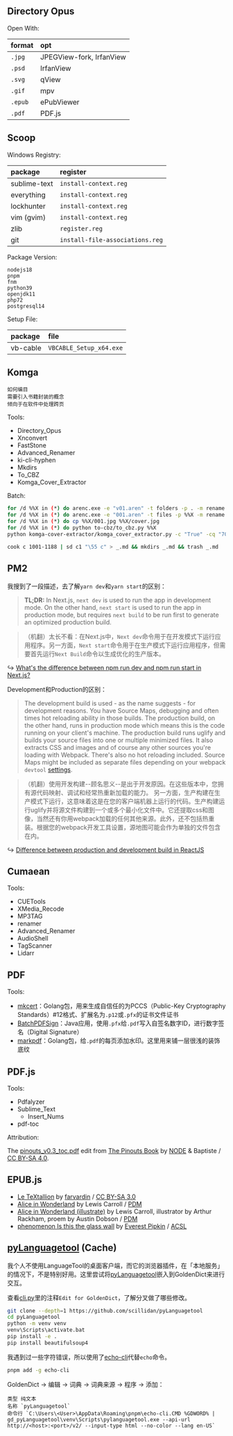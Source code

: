 <!-- I will clean up after a long time -->

## Directory Opus

Open With:

format  | opt
:-      | :-
`.jpg`  | JPEGView-fork, IrfanView
`.psd`  | IrfanView
`.svg`  | qView
`.gif`  | mpv
`.epub` | ePubViewer
`.pdf`  | PDF.js

## Scoop

Windows Registry:

package      | register
:-           | :-
sublime-text | `install-context.reg`
everything   | `install-context.reg`
lockhunter   | `install-context.reg`
vim (gvim)   | `install-context.reg`
zlib         | `register.reg`
git          | `install-file-associations.reg`

Package Version:

```
nodejs18
pnpm
fnm
python39
openjdk11
php72
postgresql14
```

Setup File:

package  | file
:-       | :-
vb-cable | `VBCABLE_Setup_x64.exe`

## Komga

```
如何编目
需要引入书籍封装的概念
倾向于在软件中处理跨页
```

Tools:

- Directory_Opus
- Xnconvert
- FastStone
- Advanced_Renamer
- ki-cli-hyphen
- Mkdirs
- To_CBZ
- Komga_Cover_Extractor

Batch:

```sh
for /d %%X in (*) do arenc.exe -e "v01.aren" -t folders -p . -m rename
for /d %%X in (*) do arenc.exe -e "001.aren" -t files -p %%X -m rename
for /d %%X in (*) do cp %%X/001.jpg %%X/cover.jpg
for /d %%X in (*) do python to-cbz/to_cbz.py %%X
python komga-cover-extractor/komga_cover_extractor.py -c "True" -cq "70" -p .
```

```sh
cook c 1001-1188 | sd c1 "\55 c" > _.md && mkdirs _.md && trash _.md
```

## PM2

我搜到了一段描述，去了解`yarn dev`和`yarn start`的区别：

> **TL;DR:** In Next.js, `next dev` is used to run the app in development mode. On the other hand, `next start` is used to run the app in production mode, but requires `next build` to be run first to generate an optimized production build.

> （机翻）太长不看：在Next.js中，`Next dev`命令用于在开发模式下运行应用程序。另一方面，`Next start`命令用于在生产模式下运行应用程序，但需要首先运行`Next Build`命令以生成优化的生产版本。

↪ [What's the difference between npm run dev and npm run start in Next.js?](https://stackoverflow.com/questions/69400243/whats-the-difference-between-npm-run-dev-and-npm-run-start-in-next-js)

Development和Production的区别：

> The development build is used - as the name suggests - for development reasons. You have Source Maps, debugging and often times hot reloading ability in those builds.
> The production build, on the other hand, runs in production mode which means this is the code running on your client's machine. The production build runs uglify and builds your source files into one or multiple minimized files. It also extracts CSS and images and of course any other sources you're loading with Webpack. There's also no hot reloading included. Source Maps might be included as separate files depending on your webpack `devtool` [settings](https://webpack.js.org/configuration/devtool/).

> （机翻）使用开发构建--顾名思义--是出于开发原因。在这些版本中，您拥有源代码映射、调试和经常热重新加载的能力。
  另一方面，生产构建在生产模式下运行，这意味着这是在您的客户端机器上运行的代码。生产构建运行uglify并将源文件构建到一个或多个最小化文件中。它还提取css和图像，当然还有你用webpack加载的任何其他来源。此外，还不包括热重装。根据您的webpack开发工具设置，源地图可能会作为单独的文件包含在内。

↪ [Difference between production and development build in ReactJS](https://stackoverflow.com/questions/48151128/difference-between-production-and-development-build-in-reactjs)

## Cumaean

Tools:

- CUETools
- XMedia_Recode
- MP3TAG
- renamer
- Advanced_Renamer
- AudioShell
- TagScanner
- Lidarr

## PDF

Tools:

- [mkcert](https://github.com/FiloSottile/mkcert)：Golang包，用来生成自信任的为PCCS（Public-Key Cryptography Standards）\#12格式、扩展名为`.p12`或`.pfx`的证书文件证书
- [BatchPDFSign](https://github.com/jmarxuach/BatchPDFSign)：Java应用，使用`.pfx`给`.pdf`写入自签名数字ID，进行数字签名（Digital Signature）
- [markpdf](https://github.com/ajaxray/markpdf)：Golang包，给`.pdf`的每页添加水印。这里用来铺一层很浅的装饰底纹

## PDF.js

Tools:

- Pdfalyzer
- Sublime_Text
  - Insert_Nums
- pdf-toc

Attribution:

The [pinouts_v0.3_toc.pdf](https://github.com/scillidan/Cos_Cache/blob/master/pdf/pinouts_v0.3_toc.pdf) edit from [The Pinouts Book](https://pinouts.org) by [NODE](https://n-o-d-e.net/index.html) & Baptiste / [CC BY-SA 4.0](https://creativecommons.org/licenses/by-sa/4.0/).

## EPUB.js

- [Le TeXtallion](http://anamnese.online.fr/site2/textallion/docs/presentation.html) by [farvardin](https://github.com/farvardin) / [CC BY-SA 3.0](https://creativecommons.org/licenses/by-sa/3.0)
- [Alice in Wonderland](https://www.gutenberg.org/ebooks/11) by Lewis Carroll / [PDM](https://creativecommons.org/publicdomain/mark/1.0)
- [Alice in Wonderland (illustrate)](https://www.gutenberg.org/ebooks/28885) by Lewis Carroll, illustrator by Arthur Rackham, proem by Austin Dobson / [PDM](https://creativecommons.org/publicdomain/mark/1.0)
- [phenomenon Is this the glass wall](https://everest-pipkin.com/projects/phenomenon.html) by [Everest Pipkin](https://everest-pipkin.com) / [ACSL](https://anticapitalist.software)

## [pyLanguagetool](https://github.com/Findus23/pyLanguagetool) (Cache)

我个人不使用LanguageTool的桌面客户端，而它的浏览器插件，在「本地服务」的情况下，不是特别好用。这里尝试将[pyLanguagetool](https://github.com/Findus23/pyLanguagetool)嵌入到GoldenDict来进行交互。

查看[cli.py](https://github.com/scillidan/pyLanguagetool/blob/master/pylanguagetool/cli.py)里的注释`Edit for GoldenDict`，了解分叉做了哪些修改。

```sh
git clone --depth=1 https://github.com/scillidan/pyLanguagetool
cd pyLanguagetool
python -m venv venv
venv\Scripts\activate.bat
pip install -e .
pip install beautifulsoup4
```

我遇到过一些字符错误，所以使用了[echo-cli](https://github.com/iamakulov/echo-cli)代替`echo`命令。

```sh
pnpm add -g echo-cli
```

GoldenDict → 编辑 → 词典 → 词典来源 → 程序 → 添加：

```
类型 纯文本
名称 `pyLanguagetool`
命令行 `C:\Users\<User>\AppData\Roaming\pnpm\echo-cli.CMD %GDWORD% | gd_pyLanguagetool\venv\Scripts\pylanguagetool.exe --api-url http://<host>:<port>/v2/ --input-type html --no-color --lang en-US`
```